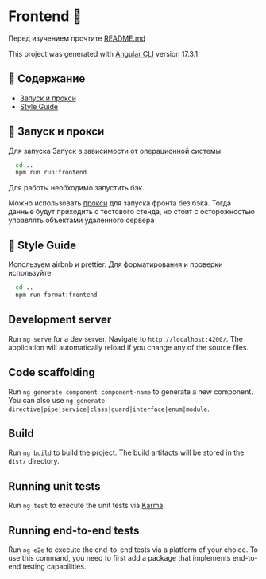 # Frontend 👻
Перед изучением прочтите [README.md](../README.md) 

This project was generated with [Angular CLI](https://github.com/angular/angular-cli) version 17.3.1.

## 🔷 Содержание
- [Запуск и прокси](#-запуск-и-прокси)
- [Style Guide](#-style-guide)

## 🔷 Запуск и прокси
Для запуска 
Запуск в зависимости от операционной системы
```sh
  cd ..
  npm run run:frontend
```
Для работы необходимо запустить бэк.


Можно использовать [прокси](./src/proxy.conf.json) для запуска фронта без бэка. Тогда данные будут приходить с тестового стенда, но стоит с осторожностью управлять объектами удаленного сервера

## 🔷 Style Guide
Используем airbnb и prettier.
Для форматирования и проверки используйте
```sh
  cd ..
  npm run format:frontend
 ```

## Development server

Run `ng serve` for a dev server. Navigate to `http://localhost:4200/`. The application will automatically reload if you change any of the source files.

## Code scaffolding

Run `ng generate component component-name` to generate a new component. You can also use `ng generate directive|pipe|service|class|guard|interface|enum|module`.

## Build

Run `ng build` to build the project. The build artifacts will be stored in the `dist/` directory.

## Running unit tests

Run `ng test` to execute the unit tests via [Karma](https://karma-runner.github.io).

## Running end-to-end tests

Run `ng e2e` to execute the end-to-end tests via a platform of your choice. To use this command, you need to first add a package that implements end-to-end testing capabilities.
